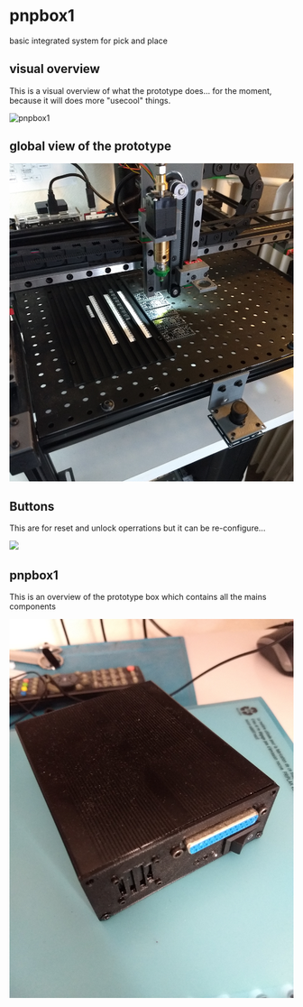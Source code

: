 # pnpbox1
basic integrated system for pick and place

## visual overview
This is a visual overview of what the prototype does... for the moment, because it will does more "usecool" things.

![pnpbox1](images/visual_overview.gif)

## global view of the prototype

![](images/global_view.jpg)

## Buttons
This are for reset and unlock operrations but it can be re-configure... 

![](image/buttons.jpg)

## pnpbox1 
This is an overview of the prototype box which contains all the mains components

![](images/pnpbox1.jpg)



